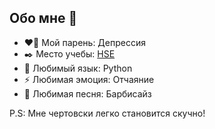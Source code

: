## Обо мне 👋

- ❤️‍🔥 Мой парень: Депрессия
- ✒️ Место учебы: [HSE](https://www.hse.ru/)
- 🌱 Любимый язык: Python
- ⚡ Любимая эмоция: Отчаяние
- 🎵 Любимая песня: Барбисайз

P.S: Мне чертовски легко становится скучно!
